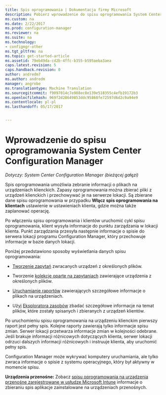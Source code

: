 ```yaml
---
title: Spis oprogramowania | Dokumentacja firmy Microsoft
description: Pobierz wprowadzenie do spisu oprogramowania System Center Configuration Manager.
ms.custom: na
ms.date: 2/22/2017
ms.prod: configuration-manager
ms.reviewer: na
ms.suite: na
ms.technology:
- configmgr-other
ms.tgt_pltfrm: na
ms.topic: get-started-article
ms.assetid: 79eb49da-cd2b-4ffc-b355-b595aeba3aea
caps.latest.revision: 5
caps.handback.revision: 0
author: andredm7
ms.author: andredm
manager: angrobe
ms.translationtype: Machine Translation
ms.sourcegitcommit: f9097014c7e988ec8e139e518355c4efb19172b3
ms.openlocfilehash: 969f2d28649853ddc95860fe72597d6d2c9a94e9
ms.contentlocale: pl-pl
ms.lasthandoff: 05/17/2017


---
```

# <a name="introduction-to-software-inventory-in-system-center-configuration-manager"></a>Wprowadzenie do spisu oprogramowania System Center Configuration Manager

*Dotyczy: System Center Configuration Manager (bieżącej gałęzi)*

Spis oprogramowania umożliwia zebranie informacji o plikach na urządzeniach klienckich. Zapasy oprogramowania można zbierać pliki z urządzeń klienckich i przechowywać je na serwerze lokacji. Są zbierane dane spisu oprogramowania w przypadku **Włącz spis oprogramowania na klientach** ustawienie w ustawieniach klienta, gdzie można także zaplanować operację.  

Po włączeniu spisu oprogramowania i klientów uruchomić cykl spisu oprogramowania, klient wysyła informacje do punktu zarządzania w lokacji klienta. Punkt zarządzania przesyła następnie informacje o spisie do serwera lokacji programu Configuration Manager, który przechowuje informacje w bazie danych lokacji.   

 Poniżej przedstawiono sposoby wyświetlania danych spisu oprogramowania:  

-   [Tworzenie zapytań](../../../../core/servers/manage/queries-technical-reference.md) zwracanych urządzeń z określonych plików.   

-   Tworzenie [kolekcje oparte na zapytaniach](../../../../core/clients/manage/collections/introduction-to-collections.md) zawierające urządzenia z określonych plików.   

-   [Uruchamianie raportów](../../../../core/servers/manage/reporting.md) zawierających szczegółowe informacje o plikach na urządzeniach.

-   Użyj [Eksploratora zasobów](../../../../core/clients/manage/inventory/use-resource-explorer-to-view-software-inventory.md) zbadać szczegółowe informacje na temat plików, które zostały spisanych i zbieranych z urządzeń klientów.   

 Po uruchomieniu spisu oprogramowania na urządzeniu klienckim pierwszy raport jest pełny spis. Kolejne raporty zawierają tylko informacje spisu zmian. Serwer lokacji przetwarza informacje zmian w kolejności odebrane. Jeśli brakuje informacji różnicowych dotyczących klienta, serwer lokacji odrzuci dalszych informacji różnicowych i instruuje klienta, aby uruchomić pełny spis.  

 Configuration Manager może wykrywać komputery uruchamiania, ale tylko zwraca informacje o spisie z systemu operacyjnego, który był aktywny w momencie spisu.  

**Urządzenia przenośne:** Zobacz [spisu oprogramowania na urządzenia przenośne zarejestrowane w usłudze Microsoft Intune](../../../../mdm/deploy-use/software-inventory-mobile-devices.md) informacje o zbieraniu spis aplikacje zainstalowane na urządzeniach przenośnych.

